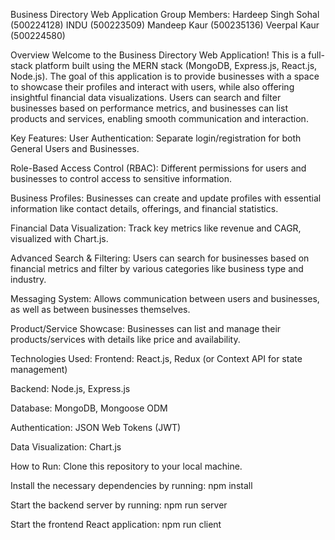Business Directory Web Application
Group Members:
Hardeep Singh Sohal (500224128)
INDU (500223509)
Mandeep Kaur (500235136)
Veerpal Kaur (500224580)

Overview
Welcome to the Business Directory Web Application!
This is a full-stack platform built using the MERN stack (MongoDB, Express.js, React.js, Node.js).
The goal of this application is to provide businesses with a space to showcase their profiles and interact with users, while also offering insightful financial data visualizations.
Users can search and filter businesses based on performance metrics, and businesses can list products and services, enabling smooth communication and interaction.

Key Features:
User Authentication: Separate login/registration for both General Users and Businesses.

Role-Based Access Control (RBAC): Different permissions for users and businesses to control access to sensitive information.

Business Profiles: Businesses can create and update profiles with essential information like contact details, offerings, and financial statistics.

Financial Data Visualization: Track key metrics like revenue and CAGR, visualized with Chart.js.

Advanced Search & Filtering: Users can search for businesses based on financial metrics and filter by various categories like business type and industry.

Messaging System: Allows communication between users and businesses, as well as between businesses themselves.

Product/Service Showcase: Businesses can list and manage their products/services with details like price and availability.

Technologies Used:
Frontend: React.js, Redux (or Context API for state management)

Backend: Node.js, Express.js

Database: MongoDB, Mongoose ODM

Authentication: JSON Web Tokens (JWT)

Data Visualization: Chart.js

How to Run:
Clone this repository to your local machine.

Install the necessary dependencies by running:
npm install

Start the backend server by running:
npm run server

Start the frontend React application:
npm run client
